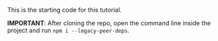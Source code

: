 This is the starting code for this tutorial.

**IMPORTANT**: After cloning the repo, open the command line inside the project and run `npm i --legacy-peer-deps`.
